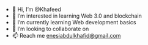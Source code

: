 - 👋 Hi, I’m @Khafeed
- 👀 I’m interested in learning Web 3.0 and blockchain
- 🌱 I’m currently learning Web development basics
- 💞️ I’m looking to collaborate on 
- 📫 Reach me enesiabdulkhafid@gmail.com

<!---
Khafeed/Khafeed is a ✨ special ✨ repository because its `README.md` (this file) appears on your GitHub profile.
You can click the Preview link to take a look at your changes.
--->
